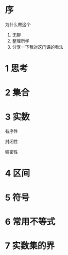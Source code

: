 # 序

为什么做这个

1. 无聊
2. 整理所学
3. 分享一下我对这门课的看法





# 1 思考



# 2 集合



# 3 实数

有序性

封闭性

稠密性



# 4 区间





# 5 符号





# 6 常用不等式





# 7 实数集的界

